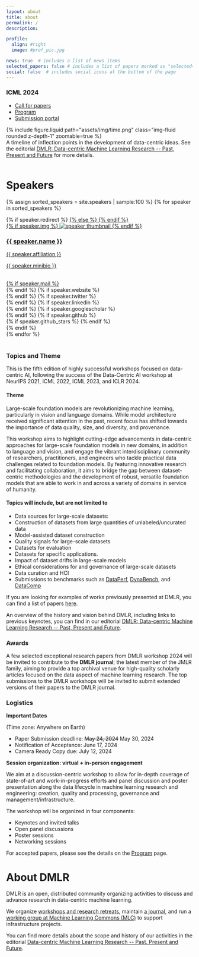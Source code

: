 ```yaml
---
layout: about
title: about
permalink: /
description:

profile:
  align: #right
  image: #prof_pic.jpg

news: true  # includes a list of news items
selected_papers: false # includes a list of papers marked as "selected={true}"
social: false  # includes social icons at the bottom of the page
---
```


### ICML 2024
* [Call for papers](https://dmlr.ai/cfp-icml24/)
* [Program](https://dmlr.ai/program/)
* [Submission portal](https://openreview.net/group?id=ICML.cc/2024/Workshop/DMLR)


<div class="row mt-3">
    <div class="col-sm mt-3 mt-md-0">
        {% include figure.liquid path="assets/img/time.png" class="img-fluid rounded z-depth-1" zoomable=true %}
    </div>
</div>
<div class="caption">
    A timeline of inflection points in the development of data-centric ideas. See the editorial <a href="https://openreview.net/forum?id=2kpu78QdeE">DMLR: Data-centric Machine Learning Research -- Past, Present and Future</a> for more details.
</div>
<br>


# Speakers
<div class="projects grid">

  {% assign sorted_speakers = site.speakers | sample:100 %}
  {% for speaker in sorted_speakers %}
  <div class="grid-item">
    {% if speaker.redirect %}
    <a href="{{ speaker.redirect }}" target="_blank">
    {% else %}
    <a href="{{ speaker.url | relative_url }}">
    {% endif %}
      <div class="card hoverable">
        {% if speaker.img %}
        <img src="{{ speaker.img | relative_url }}" alt="speaker thumbnail">
        {% endif %}
        <div class="card-body">
          <h3 class="card-title">{{ speaker.name }}</h3>
          <p class="card-title">{{ speaker.affiliation }}</p>
          <p class="card-text">{{ speaker.minibio }}</p>
          <br/>
          <div class="row ml-1 mr-1 p-0">
            {% if speaker.mail %}
            <div class="col-sm-2">
              <div class="icon" data-toggle="tooltip" title="Email">
                <a href="mailto:{{ speaker.mail | encode_email }}"><i class="fas fa-envelope"></i></a>
              </div>
            </div>
            {% endif %}
            {% if speaker.website %}
            <div class="col-sm-2">
              <div class="icon" data-toggle="tooltip" title="Website">
                <a href="{{ speaker.website }}" target="_blank"><i class="fas fa-globe"></i></a>
              </div>
            </div>
            {% endif %}
            {% if speaker.twitter %}
            <div class="col-sm-2">
              <div class="icon" data-toggle="tooltip" title="Twitter">
                <a href="{{ speaker.twitter }}" target="_blank"><i class="fab fa-twitter"></i></a>
              </div>
            </div>
            {% endif %}
            {% if speaker.linkedin %}
            <div class="col-sm-2">
              <div class="icon" data-toggle="tooltip" title="LinkedIn">
                <a href="{{ speaker.linkedin }}" target="_blank" title="LinkedIn"><i class="fab fa-linkedin"></i></a>
              </div>
            </div>
            {% endif %}
            {% if speaker.googlescholar %}
            <div class="col-sm-2">
              <div class="icon" data-toggle="tooltip" title="Google Scholar">
                <a href="{{ speaker.googlescholar }}" target="_blank" title="Google Scholar"><i class="ai ai-google-scholar"></i></a>
              </div>
            </div>
            {% endif %}
            {% if speaker.github %}
            <div class="col-sm-2">
              <div class="icon" data-toggle="tooltip" title="Code Repository">
                <a href="{{ speaker.github }}" target="_blank"><i class="fab fa-github gh-icon"></i></a>
              </div>
              {% if speaker.github_stars %}
              <span class="stars" data-toggle="tooltip" title="GitHub Stars">
                <i class="fas fa-star"></i>
                <span id="{{ speaker.github_stars }}-stars"></span>
              </span>
              {% endif %}
            </div>
            {% endif %}
          </div>
        </div>
      </div>
    </a>
  </div>
{% endfor %}

</div>
<br>

### Topics and Theme

This is the fifth edition of highly successful workshops focused on data-centric AI, following the success of the Data-Centric AI workshop at NeurIPS 2021, ICML 2022, ICML 2023, and ICLR 2024.

#### Theme

Large-scale foundation models are revolutionizing machine learning, particularly in vision and language domains. While model architecture received significant attention in the past, recent focus has shifted towards the importance of data quality, size, and diversity, and provenance.  

This workshop aims to highlight cutting-edge advancements in data-centric approaches for large-scale foundation models in new domains, in addition to language and vision, and engage the vibrant interdisciplinary community of researchers, practitioners, and engineers who tackle practical data challenges related to foundation models. By featuring innovative research and facilitating collaboration, it aims to bridge the gap between dataset-centric methodologies and the development of robust, versatile foundation models that are able to work in and across a variety of domains in service of humanity.

#### Topics will include, but are not limited to
* Data sources for large-scale datasets: 
* Construction of datasets from large quantities of unlabeled/uncurated data 
* Model-assisted dataset construction
* Quality signals for large-scale datasets
* Datasets for evaluation
* Datasets for specific applications. 
* Impact of dataset drifts in large-scale models
* Ethical considerations for and governance of large-scale datasets 
* Data curation and HCI
* Submissions to benchmarks such as [DataPerf](https://www.dataperf.org/), [DynaBench](https://dynabench.org/), and [DataComp](https://www.datacomp.ai/)

If you are looking for examples of works previously presented at DMLR, you can find a list of papers [here](https://dmlr.ai/iclr24/accepted/).

An overview of the history and vision behind DMLR, including links to previous keynotes, you can find in our editorial [DMLR: Data-centric Machine Learning Research -- Past, Present and Future](https://openreview.net/forum?id=2kpu78QdeE).

### Awards

A few selected exceptional research papers from DMLR workshop 2024 will be invited to contribute to the **DMLR journal**; the latest member of the JMLR family, aiming to provide a top archival venue for high-quality scholarly articles focused on the data aspect of machine learning research. The top submissions to the DMLR workshops will be invited to submit extended versions of their papers to the DMLR journal.

### Logistics

**Important Dates**

(Time zone: Anywhere on Earth)

* Paper Submission deadline: ~~May 24, 2024~~ May 30, 2024
* Notification of Acceptance: June 17, 2024
* Camera Ready Copy due: July 12, 2024

**Session organization: virtual + in-person engagement**

We aim at a discussion-centric workshop to allow for in-depth coverage of state-of-art and work-in-progress
efforts and panel discussion and poster presentation along the data lifecycle in machine learning research and
engineering: creation, quality and processing, governance and management/infrastructure.

The workshop will be organized in four components:
* Keynotes and invited talks
* Open panel discussions
* Poster sessions
* Networking sessions

For accepted papers, please see the details on the [Program](https://dmlr.ai/program/) page.

# About DMLR

DMLR is an open, distributed community organizing activities to discuss and advance research in data-centric machine learning.

We organize [workshops and research retreats](https://dmlr.ai/), maintain [a journal](https://data.mlr.press/), and run a [working group at Machine Learning Commons (MLC)](https://mlcommons.org/working-groups/research/dmlr/) to support infrastructure projects.

You can find more details about the scope and history of our activities in the editorial [Data-centric Machine Learning Research -- Past, Present and Future](https://openreview.net/forum?id=2kpu78QdeE).



<!-- {% if page.news %}
  {% include news.html %}
{% endif %} -->

<!-- {% twitter https://twitter.com/icmlconf maxwidth=1000 limit=5 %} -->
